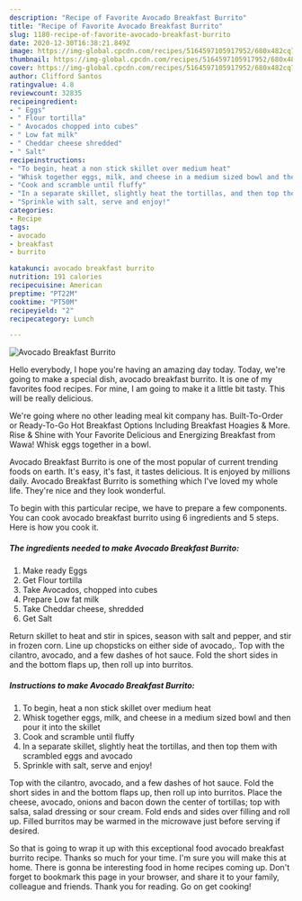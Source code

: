 ```yaml
---
description: "Recipe of Favorite Avocado Breakfast Burrito"
title: "Recipe of Favorite Avocado Breakfast Burrito"
slug: 1180-recipe-of-favorite-avocado-breakfast-burrito
date: 2020-12-30T16:38:21.849Z
image: https://img-global.cpcdn.com/recipes/5164597105917952/680x482cq70/avocado-breakfast-burrito-recipe-main-photo.jpg
thumbnail: https://img-global.cpcdn.com/recipes/5164597105917952/680x482cq70/avocado-breakfast-burrito-recipe-main-photo.jpg
cover: https://img-global.cpcdn.com/recipes/5164597105917952/680x482cq70/avocado-breakfast-burrito-recipe-main-photo.jpg
author: Clifford Santos
ratingvalue: 4.8
reviewcount: 32835
recipeingredient:
- " Eggs"
- " Flour tortilla"
- " Avocados chopped into cubes"
- " Low fat milk"
- " Cheddar cheese shredded"
- " Salt"
recipeinstructions:
- "To begin, heat a non stick skillet over medium heat"
- "Whisk together eggs, milk, and cheese in a medium sized bowl and then pour it into the skillet"
- "Cook and scramble until fluffy"
- "In a separate skillet, slightly heat the tortillas, and then top them with scrambled eggs and avocado"
- "Sprinkle with salt, serve and enjoy!"
categories:
- Recipe
tags:
- avocado
- breakfast
- burrito

katakunci: avocado breakfast burrito 
nutrition: 191 calories
recipecuisine: American
preptime: "PT22M"
cooktime: "PT50M"
recipeyield: "2"
recipecategory: Lunch

---
```



![Avocado Breakfast Burrito](https://img-global.cpcdn.com/recipes/5164597105917952/680x482cq70/avocado-breakfast-burrito-recipe-main-photo.jpg)

Hello everybody, I hope you're having an amazing day today. Today, we're going to make a special dish, avocado breakfast burrito. It is one of my favorites food recipes. For mine, I am going to make it a little bit tasty. This will be really delicious.

We&#39;re going where no other leading meal kit company has. Built-To-Order or Ready-To-Go Hot Breakfast Options Including Breakfast Hoagies &amp; More. Rise &amp; Shine with Your Favorite Delicious and Energizing Breakfast from Wawa! Whisk eggs together in a bowl.

Avocado Breakfast Burrito is one of the most popular of current trending foods on earth. It's easy, it's fast, it tastes delicious. It is enjoyed by millions daily. Avocado Breakfast Burrito is something which I've loved my whole life. They're nice and they look wonderful.


To begin with this particular recipe, we have to prepare a few components. You can cook avocado breakfast burrito using 6 ingredients and 5 steps. Here is how you cook it.

<!--inarticleads1-->

##### The ingredients needed to make Avocado Breakfast Burrito:

1. Make ready  Eggs
1. Get  Flour tortilla
1. Take  Avocados, chopped into cubes
1. Prepare  Low fat milk
1. Take  Cheddar cheese, shredded
1. Get  Salt


Return skillet to heat and stir in spices, season with salt and pepper, and stir in frozen corn. Line up chopsticks on either side of avocado,. Top with the cilantro, avocado, and a few dashes of hot sauce. Fold the short sides in and the bottom flaps up, then roll up into burritos. 

<!--inarticleads2-->

##### Instructions to make Avocado Breakfast Burrito:

1. To begin, heat a non stick skillet over medium heat
1. Whisk together eggs, milk, and cheese in a medium sized bowl and then pour it into the skillet
1. Cook and scramble until fluffy
1. In a separate skillet, slightly heat the tortillas, and then top them with scrambled eggs and avocado
1. Sprinkle with salt, serve and enjoy!


Top with the cilantro, avocado, and a few dashes of hot sauce. Fold the short sides in and the bottom flaps up, then roll up into burritos. Place the cheese, avocado, onions and bacon down the center of tortillas; top with salsa, salad dressing or sour cream. Fold ends and sides over filling and roll up. Filled burritos may be warmed in the microwave just before serving if desired. 

So that is going to wrap it up with this exceptional food avocado breakfast burrito recipe. Thanks so much for your time. I'm sure you will make this at home. There is gonna be interesting food in home recipes coming up. Don't forget to bookmark this page in your browser, and share it to your family, colleague and friends. Thank you for reading. Go on get cooking!
